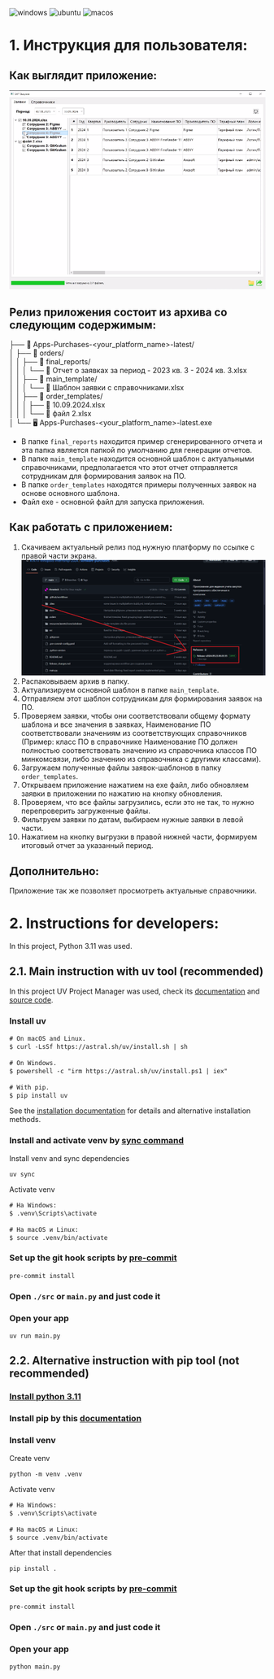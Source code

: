 ![windows](https://github.com/RTK-IT-Innopolis-internship-2024/software-purchases/actions/workflows/windows-build.yml/badge.svg?branch=main)
![ubuntu](https://github.com/RTK-IT-Innopolis-internship-2024/software-purchases/actions/workflows/ubuntu-build.yml/badge.svg?branch=main)
![macos](https://github.com/RTK-IT-Innopolis-internship-2024/software-purchases/actions/workflows/macos-build.yml/badge.svg?branch=main)

# 1. Инструкция для пользователя:

## Как выглядит приложение:

![App main window](https://github.com/RTK-IT-Innopolis-internship-2024/software-purchases/blob/main/docs/app-main-window.png)

## Релиз приложения состоит из архива со следующим содержимым:

├── 📁 Apps-Purchases-<your_platform_name>-latest/  
│ ├── 📁 orders/  
│ │ ├── 📁 final_reports/  
│ │ │ └── 📄 Отчет о заявках за период - 2023 кв. 3 - 2024 кв. 3.xlsx  
│ │ ├── 📁 main_template/  
│ │ │ └── 📄 Шаблон заявки с справочниками.xlsx  
│ │ ├── 📁 order_templates/  
│ │ │ ├── 📄 10.09.2024.xlsx  
│ │ │ └── 📄 файл 2.xlsx  
│ └── 🖥️ Apps-Purchases-<your_platform_name>-latest.exe

* В папке `final_reports` находится пример сгенерированного отчета и эта папка является папкой по умолчанию для генерации отчетов.
* В папке `main_template` находится основной шаблон с актуальными справочниками, предполагается что этот отчет отправляется сотрудникам для формирования
  заявок на ПО.
* В папке `order_templates` находятся примеры полученных заявок на основе основного шаблона.
* Файл exe - основной файл для запуска приложения.

## Как работать с приложением:

1. Скачиваем актуальный релиз под нужную платформу по ссылке с правой части экрана.
   ![Release image](https://github.com/RTK-IT-Innopolis-internship-2024/software-purchases/blob/main/docs/release.png)
2. Распаковываем архив в папку.
3. Актуализируем основной шаблон в папке `main_template`.
4. Отправляем этот шаблон сотрудникам для формирования заявок на ПО.
5. Проверяем заявки, чтобы они соответствовали общему формату шаблона и все значения в заявках, Наименование ПО соответствовали значениям из
   соответствующих справочников (Пример: класс ПО в справочнике Наименование ПО должен полностью соответствовать значению из справочника классов ПО
   минкомсвязи, либо значению из справочника с другими классами).
6. Загружаем полученные файлы заявок-шаблонов в папку `order_templates`.
7. Открываем приложение нажатием на exe файл, либо обновляем заявки в приложении по нажатию на кнопку обновления.
8. Проверяем, что все файлы загрузились, если это не так, то нужно перепроверить загруженные файлы.
9. Фильтруем заявки по датам, выбираем нужные заявки в левой части.
10. Нажатием на кнопку выгрузки в правой нижней части, формируем итоговый отчет за указанный период.

## Дополнительно:

Приложение так же позволяет просмотреть актуальные справочники.

# 2. Instructions for developers:

In this project, Python 3.11 was used.

## 2.1. Main instruction with uv tool (recommended)

In this project UV Project Manager was used, check its [documentation](https://docs.astral.sh/uv) and [source code](https://github.com/astral-sh/uv).

### Install uv

```
# On macOS and Linux.
$ curl -LsSf https://astral.sh/uv/install.sh | sh

# On Windows.
$ powershell -c "irm https://astral.sh/uv/install.ps1 | iex"

# With pip.
$ pip install uv
```

See the [installation documentation](https://docs.astral.sh/uv/getting-started/installation/) for details and alternative installation methods.

### Install and activate venv by [sync command](https://docs.astral.sh/uv/reference/cli/#uv-sync)

Install venv and sync dependencies

```shell
uv sync
```

Activate venv

```
# На Windows:
$ .venv\Scripts\activate

# На macOS и Linux:
$ source .venv/bin/activate
```

### Set up the git hook scripts by [pre-commit](https://pre-commit.com/#3-install-the-git-hook-scripts)

```shell
pre-commit install
```

### Open `./src` or `main.py` and just code it

### Open your app

```shell
uv run main.py
```

## 2.2. Alternative instruction with pip tool (not recommended)

### [Install python 3.11](https://docs.python.org/3.11/using/index.html)

### Install pip by this [documentation](https://pip.pypa.io/en/stable/installation/)

### Install venv

Create venv

```shell
python -m venv .venv
```

Activate venv

```
# На Windows:
$ .venv\Scripts\activate

# На macOS и Linux:
$ source .venv/bin/activate
```

After that install dependencies

```shell
pip install .
```

### Set up the git hook scripts by [pre-commit](https://pre-commit.com/#3-install-the-git-hook-scripts)

```shell
pre-commit install
```

### Open `./src` or `main.py` and just code it

### Open your app

```shell
python main.py
```
